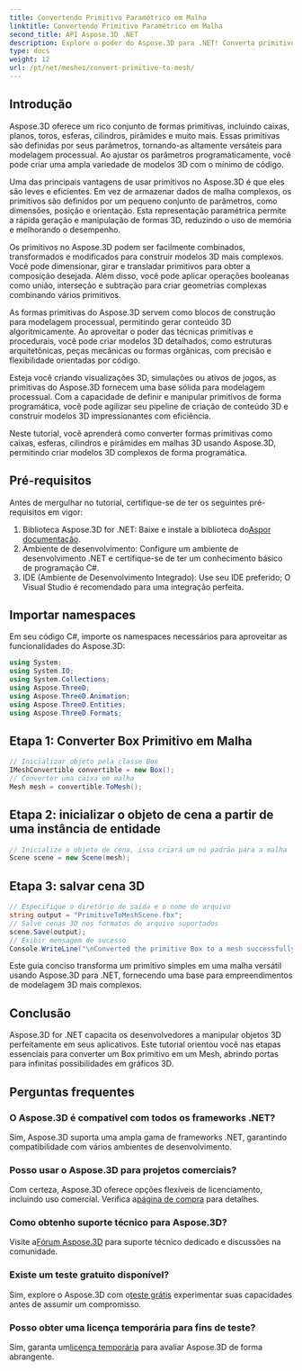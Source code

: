 ```yaml
---
title: Convertendo Primitivo Paramétrico em Malha
linktitle: Convertendo Primitivo Paramétrico em Malha
second_title: API Aspose.3D .NET
description: Explore o poder do Aspose.3D para .NET! Converta primitivos paramétricos em Mesh versátil sem esforço. Eleve seu jogo gráfico 3D hoje.
type: docs
weight: 12
url: /pt/net/meshes/convert-primitive-to-mesh/
---
```

## Introdução

Aspose.3D oferece um rico conjunto de formas primitivas, incluindo caixas, planos, toros, esferas, cilindros, pirâmides e muito mais. Essas primitivas são definidas por seus parâmetros, tornando-as altamente versáteis para modelagem processual. Ao ajustar os parâmetros programaticamente, você pode criar uma ampla variedade de modelos 3D com o mínimo de código.

Uma das principais vantagens de usar primitivos no Aspose.3D é que eles são leves e eficientes. Em vez de armazenar dados de malha complexos, os primitivos são definidos por um pequeno conjunto de parâmetros, como dimensões, posição e orientação. Esta representação paramétrica permite a rápida geração e manipulação de formas 3D, reduzindo o uso de memória e melhorando o desempenho.

Os primitivos no Aspose.3D podem ser facilmente combinados, transformados e modificados para construir modelos 3D mais complexos. Você pode dimensionar, girar e transladar primitivos para obter a composição desejada. Além disso, você pode aplicar operações booleanas como união, interseção e subtração para criar geometrias complexas combinando vários primitivos.

As formas primitivas do Aspose.3D servem como blocos de construção para modelagem processual, permitindo gerar conteúdo 3D algoritmicamente. Ao aproveitar o poder das técnicas primitivas e procedurais, você pode criar modelos 3D detalhados, como estruturas arquitetônicas, peças mecânicas ou formas orgânicas, com precisão e flexibilidade orientadas por código.

Esteja você criando visualizações 3D, simulações ou ativos de jogos, as primitivas do Aspose.3D fornecem uma base sólida para modelagem processual. Com a capacidade de definir e manipular primitivos de forma programática, você pode agilizar seu pipeline de criação de conteúdo 3D e construir modelos 3D impressionantes com eficiência.

Neste tutorial, você aprenderá como converter formas primitivas como caixas, esferas, cilindros e pirâmides em malhas 3D usando Aspose.3D, permitindo criar modelos 3D complexos de forma programática.


## Pré-requisitos
Antes de mergulhar no tutorial, certifique-se de ter os seguintes pré-requisitos em vigor:
1.  Biblioteca Aspose.3D for .NET: Baixe e instale a biblioteca do[Aspor documentação](https://reference.aspose.com/3d/net/).
2. Ambiente de desenvolvimento: Configure um ambiente de desenvolvimento .NET e certifique-se de ter um conhecimento básico de programação C#.
3. IDE (Ambiente de Desenvolvimento Integrado): Use seu IDE preferido; O Visual Studio é recomendado para uma integração perfeita.
## Importar namespaces
Em seu código C#, importe os namespaces necessários para aproveitar as funcionalidades do Aspose.3D:
```csharp
using System;
using System.IO;
using System.Collections;
using Aspose.ThreeD;
using Aspose.ThreeD.Animation;
using Aspose.ThreeD.Entities;
using Aspose.ThreeD.Formats;
```
## Etapa 1: Converter Box Primitivo em Malha
```csharp
// Inicializar objeto pela classe Box
IMeshConvertible convertible = new Box();
// Converter uma caixa em malha
Mesh mesh = convertible.ToMesh();
```
## Etapa 2: inicializar o objeto de cena a partir de uma instância de entidade
```csharp
// Inicialize o objeto de cena, isso criará um nó padrão para a malha
Scene scene = new Scene(mesh);
```
## Etapa 3: salvar cena 3D
```csharp
// Especifique o diretório de saída e o nome do arquivo
string output = "PrimitiveToMeshScene.fbx";
// Salve cenas 3D nos formatos de arquivo suportados
scene.Save(output);
// Exibir mensagem de sucesso
Console.WriteLine("\nConverted the primitive Box to a mesh successfully.\nFile saved at " + output);
```
Este guia conciso transforma um primitivo simples em uma malha versátil usando Aspose.3D para .NET, fornecendo uma base para empreendimentos de modelagem 3D mais complexos.
## Conclusão
Aspose.3D for .NET capacita os desenvolvedores a manipular objetos 3D perfeitamente em seus aplicativos. Este tutorial orientou você nas etapas essenciais para converter um Box primitivo em um Mesh, abrindo portas para infinitas possibilidades em gráficos 3D.
## Perguntas frequentes
### O Aspose.3D é compatível com todos os frameworks .NET?
Sim, Aspose.3D suporta uma ampla gama de frameworks .NET, garantindo compatibilidade com vários ambientes de desenvolvimento.
### Posso usar o Aspose.3D para projetos comerciais?
 Com certeza, Aspose.3D oferece opções flexíveis de licenciamento, incluindo uso comercial. Verifica a[página de compra](https://purchase.aspose.com/buy) para detalhes.
### Como obtenho suporte técnico para Aspose.3D?
 Visite a[Fórum Aspose.3D](https://forum.aspose.com/c/3d/18) para suporte técnico dedicado e discussões na comunidade.
### Existe um teste gratuito disponível?
 Sim, explore o Aspose.3D com o[teste grátis](https://releases.aspose.com/) experimentar suas capacidades antes de assumir um compromisso.
### Posso obter uma licença temporária para fins de teste?
 Sim, garanta um[licença temporária](https://purchase.aspose.com/temporary-license/) para avaliar Aspose.3D de forma abrangente.